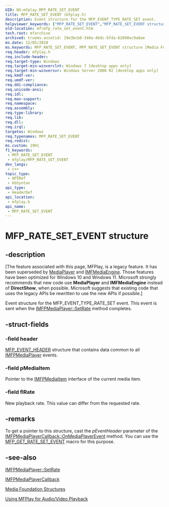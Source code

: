 ```yaml
---
UID: NS:mfplay.MFP_RATE_SET_EVENT
title: MFP_RATE_SET_EVENT (mfplay.h)
description: Event structure for the MFP_EVENT_TYPE_RATE_SET event.
helpviewer_keywords: ["MFP_RATE_SET_EVENT","MFP_RATE_SET_EVENT structure [Media Foundation]","mf.mfp_rate_set_event","mfplay/MFP_RATE_SET_EVENT"]
old-location: mf\mfp_rate_set_event.htm
tech.root: mfarchive
archived: truems.assetid: 19e3bcb0-340a-46dc-bfda-62890ec9a8ae
ms.date: 12/05/2018
ms.keywords: MFP_RATE_SET_EVENT, MFP_RATE_SET_EVENT structure [Media Foundation], mf.mfp_rate_set_event, mfplay/MFP_RATE_SET_EVENT
req.header: mfplay.h
req.include-header: 
req.target-type: Windows
req.target-min-winverclnt: Windows 7 [desktop apps only]
req.target-min-winversvr: Windows Server 2008 R2 [desktop apps only]
req.kmdf-ver: 
req.umdf-ver: 
req.ddi-compliance: 
req.unicode-ansi: 
req.idl: 
req.max-support: 
req.namespace: 
req.assembly: 
req.type-library: 
req.lib: 
req.dll: 
req.irql: 
targetos: Windows
req.typenames: MFP_RATE_SET_EVENT
req.redist: 
ms.custom: 19H1
f1_keywords:
 - MFP_RATE_SET_EVENT
 - mfplay/MFP_RATE_SET_EVENT
dev_langs:
 - c++
topic_type:
 - APIRef
 - kbSyntax
api_type:
 - HeaderDef
api_location:
 - mfplay.h
api_name:
 - MFP_RATE_SET_EVENT
---
```


# MFP_RATE_SET_EVENT structure


## -description

\[The feature associated with this page, MFPlay, is a legacy feature. It has been superseded by [MediaPlayer](/uwp/api/Windows.Media.Playback.MediaPlayer) and  [IMFMediaEngine](/windows/win32/api/mfmediaengine/nn-mfmediaengine-imfmediaengine). Those features have been optimized for Windows 10 and Windows 11. Microsoft strongly recommends that new code use **MediaPlayer** and **IMFMediaEngine** instead of **DirectShow**, when possible. Microsoft suggests that existing code that uses the legacy APIs be rewritten to use the new APIs if possible.\]


Event structure for the MFP_EVENT_TYPE_RATE_SET event. This event is sent when the <a href="/windows/desktop/api/mfplay/nf-mfplay-imfpmediaplayer-setrate">IMFPMediaPlayer::SetRate</a> method completes.

## -struct-fields

### -field header

<a href="/windows/desktop/api/mfplay/ns-mfplay-mfp_event_header">MFP_EVENT_HEADER</a> structure that contains data common to all <a href="/windows/desktop/api/mfplay/nn-mfplay-imfpmediaplayer">IMFPMediaPlayer</a> events.

### -field pMediaItem

Pointer to the <a href="/windows/desktop/api/mfplay/nn-mfplay-imfpmediaitem">IMFPMediaItem</a> interface of the current media item.

### -field flRate

New playback rate. This value can differ from the requested rate.

## -remarks

To get a pointer to this structure, cast the <i>pEventHeader</i> parameter of the <a href="/windows/desktop/api/mfplay/nf-mfplay-imfpmediaplayercallback-onmediaplayerevent">IMFPMediaPlayerCallback::OnMediaPlayerEvent</a>  method.  You can use the <a href="/windows/desktop/api/mfplay/nf-mfplay-mfp_get_rate_set_event">MFP_GET_RATE_SET_EVENT</a> macro for this purpose.

## -see-also

<a href="/windows/desktop/api/mfplay/nf-mfplay-imfpmediaplayer-setrate">IMFPMediaPlayer::SetRate</a>



<a href="/windows/desktop/api/mfplay/nn-mfplay-imfpmediaplayercallback">IMFPMediaPlayerCallback</a>



<a href="/windows/desktop/medfound/media-foundation-structures">Media Foundation Structures</a>



<a href="/windows/desktop/medfound/using-mfplay-for-audio-video-playback">Using MFPlay for Audio/Video Playback</a>